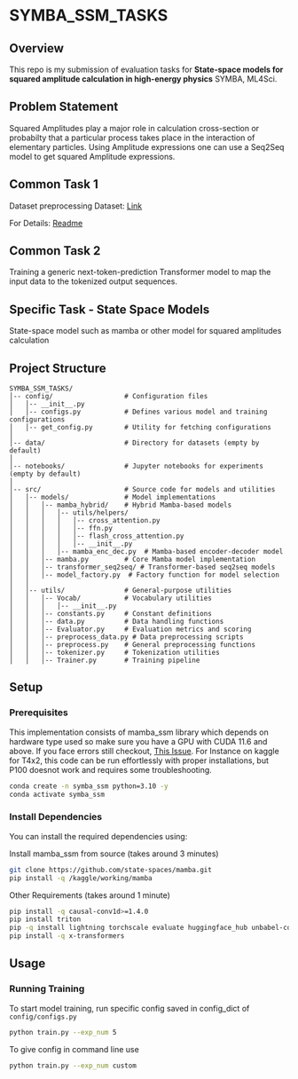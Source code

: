 # SYMBA_SSM_TASKS

## Overview
This repo is my submission of evaluation tasks for **State-space models for squared amplitude calculation in high-energy physics** SYMBA, ML4Sci.

## Problem Statement
Squared Amplitudes play a major role in calculation cross-section or probabilty that a particular process takes place in the interaction of elementary particles. Using Amplitude expressions one can use a Seq2Seq model to get squared Amplitude expressions.

## Common Task 1
Dataset preprocessing
Dataset: [Link](https://alabama.box.com/s/xhgr2onrn503jyse2fs5vxtapg0oifcs) 

For Details: [Readme](./Common_Task_1/readme.md)

## Common Task 2
Training a generic next-token-prediction Transformer model to map the input data to the tokenized output sequences.


## Specific Task - State Space Models
State-space model such as mamba or other model for squared amplitudes calculation


## Project Structure

```
SYMBA_SSM_TASKS/
│-- config/                  # Configuration files
│   │-- __init__.py          
│   │-- configs.py           # Defines various model and training configurations
│   │-- get_config.py        # Utility for fetching configurations
│
│-- data/                    # Directory for datasets (empty by default)
│
│-- notebooks/               # Jupyter notebooks for experiments (empty by default)
│
│-- src/                     # Source code for models and utilities
│   │-- models/              # Model implementations
│   │   │-- mamba_hybrid/    # Hybrid Mamba-based models
│   │   │   │-- utils/helpers/
│   │   │   │   │-- cross_attention.py
│   │   │   │   │-- ffn.py
│   │   │   │   │-- flash_cross_attention.py
│   │   │   │   │-- __init__.py
│   │   │   │-- mamba_enc_dec.py  # Mamba-based encoder-decoder model
│   │   │-- mamba.py         # Core Mamba model implementation
│   │   │-- transformer_seq2seq/ # Transformer-based seq2seq models
│   │   │-- model_factory.py  # Factory function for model selection
│   │
│   │-- utils/               # General-purpose utilities
│   │   │-- Vocab/           # Vocabulary utilities
│   │   │   │-- __init__.py
│   │   │-- constants.py     # Constant definitions
│   │   │-- data.py          # Data handling functions
│   │   │-- Evaluator.py     # Evaluation metrics and scoring
│   │   │-- preprocess_data.py # Data preprocessing scripts
│   │   │-- preprocess.py    # General preprocessing functions
│   │   │-- tokenizer.py     # Tokenization utilities
│   │   │-- Trainer.py       # Training pipeline
```

## Setup

### Prerequisites
This implementation consists of mamba_ssm library which depends on hardware type used so make sure you have a GPU with CUDA 11.6 and above. If you face errors still checkout, [This Issue](https://github.com/state-spaces/mamba/issues/186). For Instance on kaggle for T4x2, this code can be run effortlessly with proper installations, but P100 doesnot work and requires some troubleshooting.

```sh
conda create -n symba_ssm python=3.10 -y
conda activate symba_ssm
```

### Install Dependencies

You can install the required dependencies using:

Install mamba_ssm from source (takes around 3 minutes)
```sh
git clone https://github.com/state-spaces/mamba.git
pip install -q /kaggle/working/mamba
```
Other Requirements (takes around 1 minute)
```sh
pip install -q causal-conv1d>=1.4.0
pip install triton
pip -q install lightning torchscale evaluate huggingface_hub unbabel-comet flash-attn
pip install -q x-transformers
```

## Usage

### Running Training
To start model training, run specific config saved in config_dict of `config/configs.py`
```sh
python train.py --exp_num 5
```
To give config in command line use
```sh
python train.py --exp_num custom
```


